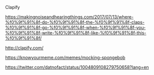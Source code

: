 Clapify

https://makingnoiseandhearingthings.com/2017/07/13/where-%f0%9f%91%8f-do-%f0%9f%91%8f-the-%f0%9f%91%8f-claps-%f0%9f%91%8f-go-%f0%9f%91%8f-when-%f0%9f%91%8f-you-%f0%9f%91%8f-write-%f0%9f%91%8f-like-%f0%9f%91%8f-this-%f0%9f%91%8f/

http://clapify.com/

https://knowyourmeme.com/memes/mocking-spongebob

https://twitter.com/datnofact/status/1004809108279750658?lang=en




